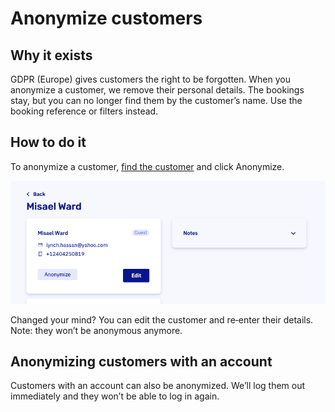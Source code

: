 # Anonymize customers

## Why it exists
GDPR (Europe) gives customers the right to be forgotten. When you anonymize a customer, we remove their personal details. The bookings stay, but you can no longer find them by the customer’s name. Use the booking reference or filters instead.

## How to do it
To anonymize a customer, [find the customer](https://dashboard.letsbook.app/customers) and click Anonymize.

![Screenshot of how to anonymize](./graphics/anonymize.png)

Changed your mind? You can edit the customer and re‑enter their details. Note: they won’t be anonymous anymore.

## Anonymizing customers with an account

Customers with an account can also be anonymized. We’ll log them out immediately and they won’t be able to log in again.